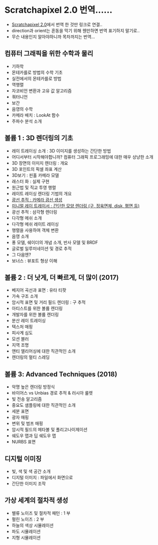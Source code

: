 
# Scratchapixel 2.0 번역......
- [Scratchapixel 2.0](https://www.scratchapixel.com/index.php?redirect)에서 번역 한 것만 링크로 연결..
- direction과 orient는 혼동을 막기 위해 웬만하면 번역 표기하지 말기로..
- 무슨 내용인지 알아야하니까 목차까지는 번역...

## 컴퓨터 그래픽을 위한 수학과 물리
- 기하학
- 몬테카를로 방법의 수학 기초
- 실전에서의 몬테카를로 방법
- 역행렬
- 자코비언 변환과 고유 값 알고리즘
- 쿼터니언
- 보간
- 음영의 수학
- 카메라 배치 : LookAt 함수
- 주파수 분석 소개

## 볼륨 1 : 3D 렌더링의 기초
- 레이 트레이싱 소개 : 3D 이미지를 생성하는 간단한 방법
- 어디서부터 시작해야합니까? 컴퓨터 그래픽 프로그래밍에 대한 매우 상냥한 소개
- 3D 장면의 이미지 렌더링 : 개요
- 3D 포인트의 픽셀 좌표 계산
- 3D보기 : 핀홀 카메라 모델
- 래스터 화 : 실제 구현
- 원근법 및 직교 투영 행렬
- 레이트 레이싱 렌더링 기법의 개요
- [광선 추적 : 카메라 광선 생성](rt-Generating-Camera-Rays)
- [미니멀 레이 트레이서 : 간단한 모양 렌더링 (구, 정육면체, disk, 평면 등)](rt-A-Minimal-Ray-Tracer)
- 광선 추적 : 삼각형 렌더링
- 다각형 메쉬 소개
- 다각형 메쉬 레이트 레이싱
- 행렬을 사용하여 객체 변환
- 음영 소개
- 퐁 모델, 쉐이더의 개념 소개, 반사 모델 및 BRDF
- 글로벌 일루미네이션 및 경로 추적
- 그 다음엔?
- 보너스 : 뷰포트 형상 이해

## 볼륨 2 : 더 낫게, 더 빠르게, 더 많이 (2017)
- 베지어 곡선과 표면 : 유타 티팟
- 가속 구조 소개
- 암시적 표면 및 거리 필드 렌더링 : 구 추적
- 아티스트를 위한 볼륨 렌더링
- 개발자를 위한 볼륨 렌더링
- 분산 레이 트레이싱
- 텍스처 매핑
- 피사계 심도
- 모션 블러
- 지역 조명
- 앤티 앨리어싱에 대한 직관적인 소개
- 렌더링의 멀티 스레딩

## 볼륨 3: Advanced Techniques (2018)
- 악명 높은 렌더링 방정식
- 바이어스 vs Unbias 경로 추적 & 러시아 룰렛
- 빛 전송 알고리즘
- 중요도 샘플링에 대한 직관적인 소개
- 세분 표면
- 광자 매핑
- 변위 및 범프 매핑
- 암시적 필드의 메타볼 및 폴리고나이제이션
- 쉐도우 맵과 딥 쉐도우 맵
- NURBS 표면

## 디지털 이미징
- 빛, 색 및 색 공간 소개
- 디지털 이미지 : 파일에서 화면으로
- 간단한 이미지 조작

## 가상 세계의 절차적 생성
- 밸류 노이즈 및 절차적 패턴 : 1 부
- 펄린 노이즈 : 2 부
- 하늘의 색상 시뮬레이션
- 파도 시뮬레이션
- 지형 시뮬레이션
